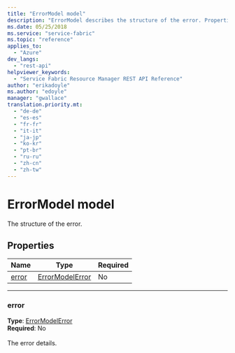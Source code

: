 ```yaml
---
title: "ErrorModel model"
description: "ErrorModel describes the structure of the error. Properties include error that is the error details."
ms.date: 05/25/2018
ms.service: "service-fabric"
ms.topic: "reference"
applies_to: 
  - "Azure"
dev_langs: 
  - "rest-api"
helpviewer_keywords: 
  - "Service Fabric Resource Manager REST API Reference"
author: "erikadoyle"
ms.author: "edoyle"
manager: "gwallace"
translation.priority.mt: 
  - "de-de"
  - "es-es"
  - "fr-fr"
  - "it-it"
  - "ja-jp"
  - "ko-kr"
  - "pt-br"
  - "ru-ru"
  - "zh-cn"
  - "zh-tw"
---
```

# ErrorModel model

The structure of the error.

## Properties
| Name | Type | Required |
| --- | --- | --- |
| [error](#error) | [ErrorModelError](sfrp-model-errormodelerror.md) | No |

____
### error
__Type__: [ErrorModelError](sfrp-model-errormodelerror.md) <br/>
__Required__: No<br/>
<br/>
The error details.
